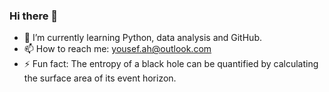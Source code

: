 ### Hi there 👋 

- 🌱 I’m currently learning Python, data analysis and GitHub. 
- 📫 How to reach me: yousef.ah@outlook.com 
- ⚡ Fun fact: The entropy of a black hole can be quantified by calculating the surface area of its event horizon.

<!--
**MihsterRobot/MihsterRobot** is a ✨ _special_ ✨ repository because its `README.md` (this file) appears on your GitHub profile.





